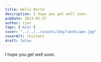```yaml
---
title: Hello World
description: I hope you get well soon.
pubDate: 2023-05-27 
author: tjex
tags: ['misc']
cover: "../../../assets/img/landscape.jpg"
coverAlt: chickens
draft: false
---
```


I hope you get well soon.
